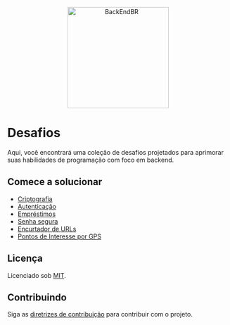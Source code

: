 <!--suppress HtmlDeprecatedAttribute -->

<p align="center">
  <img src="https://avatars3.githubusercontent.com/u/30732658?v=4&s=200.jpg" alt="BackEndBR" width="230" />
</p>

# Desafios

Aqui, você encontrará uma coleção de desafios projetados para aprimorar suas habilidades de programação com foco em
backend.

## Comece a solucionar

- [Criptografia](cryptography/PROBLEM.md)
- [Autenticação](authentication/PROBLEM.md)
- [Empréstimos](loans/PROBLEM.md)
- [Senha segura](secure-password/PROBLEM.md)
- [Encurtador de URLs](url-shortener/PROBLEM.md)
- [Pontos de Interesse por GPS](points-of-interest/PROBLEM.md)

## Licença

Licenciado sob [MIT](LICENSE).

## Contribuindo

Siga as [diretrizes de contribuição](CONTRIBUTING.md) para contribuir com o projeto.
